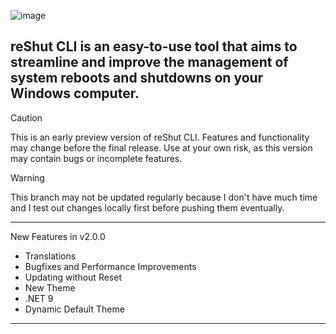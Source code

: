 ![image](https://github.com/user-attachments/assets/1040a495-7a6c-4117-8d2e-f8145d599269)


## reShut CLI is an easy-to-use tool that aims to streamline and improve the management of system reboots and shutdowns on your Windows computer.
> [!CAUTION]
> This is an early preview version of reShut CLI. Features and functionality may change before the final release. Use at your own risk, as this version may contain bugs or incomplete features.

> [!WARNING]
> This branch may not be updated regularly because I don't have much time and I test out changes locally first before pushing them eventually.
-----
New Features in v2.0.0
* Translations
* Bugfixes and Performance Improvements
* Updating without Reset
* New Theme
* .NET 9
* Dynamic Default Theme
-----
